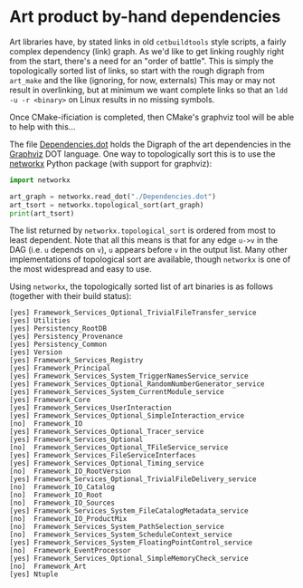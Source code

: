 Art product by-hand dependencies
================================
Art libraries have, by stated links in old `cetbuildtools` style scripts,
a fairly complex dependency (link) graph. As we'd like to get linking
roughly right from the start, there's a need for an "order of battle".
This is simply the topologically sorted list of links, so start with the
rough digraph from `art_make` and the like (ignoring, for now, externals)
This may or may not result in overlinking, but at minimum we want complete
links so that an `ldd -u -r <binary>` on Linux results in no missing symbols.

Once CMake-ificiation is completed, then CMake's graphviz tool will be
able to help with this...

The file [Dependencies.dot](Dependencies.dot) holds the Digraph of the
art dependencies in the [Graphviz](http://www.graphviz.org) DOT language.
One way to topologically sort this is to use the [networkx](https://networkx.github.io) Python package (with support for graphviz):

```python
import networkx

art_graph = networkx.read_dot("./Dependencies.dot")
art_tsort = networkx.topological_sort(art_graph)
print(art_tsort)
```

The list returned by `networkx.topological_sort` is ordered
from most to least dependent. Note that all this means is that for
any edge `u->v` in the DAG (i.e. `u` depends on `v`), `u` appears
before `v` in the output list. Many other implementations of topological
sort are available, though `networkx` is one of the most widespread and
easy to use.

Using `networkx`, the topologically sorted list of art binaries is
as follows (together with their build status):

```
[yes] Framework_Services_Optional_TrivialFileTransfer_service
[yes] Utilities
[yes] Persistency_RootDB
[yes] Persistency_Provenance
[yes] Persistency_Common
[yes] Version
[yes] Framework_Services_Registry
[yes] Framework_Principal
[yes] Framework_Services_System_TriggerNamesService_service
[yes] Framework_Services_Optional_RandomNumberGenerator_service
[yes] Framework_Services_System_CurrentModule_service
[yes] Framework_Core
[yes] Framework_Services_UserInteraction
[yes] Framework_Services_Optional_SimpleInteraction_ervice
[no]  Framework_IO
[yes] Framework_Services_Optional_Tracer_service
[yes] Framework_Services_Optional
[no]  Framework_Services_Optional_TFileService_service
[yes] Framework_Services_FileServiceInterfaces
[yes] Framework_Services_Optional_Timing_service
[no]  Framework_IO_RootVersion
[yes] Framework_Services_Optional_TrivialFileDelivery_service
[no]  Framework_IO_Catalog
[no]  Framework_IO_Root
[no]  Framework_IO_Sources
[yes] Framework_Services_System_FileCatalogMetadata_service
[no]  Framework_IO_ProductMix
[no]  Framework_Services_System_PathSelection_service
[no]  Framework_Services_System_ScheduleContext_service
[yes] Framework_Services_System_FloatingPointControl_service
[no]  Framework_EventProcessor
[yes] Framework_Services_Optional_SimpleMemoryCheck_service
[no]  Framework_Art
[yes] Ntuple
```
